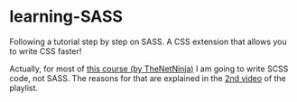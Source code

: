# learning-SASS

Following a tutorial step by step on SASS. A CSS extension that allows you to write CSS faster!

Actually, for most of [this course \(by TheNetNinja\)](https://www.youtube.com/playlist?list=PL4cUxeGkcC9iEwigam3gTjU_7IA3W2WZA) I am going to write SCSS code, not SASS. The reasons for that are explained in the [2nd video](https://www.youtube.com/watch?v=b0d--jixRwg&t=167s) of the playlist.
